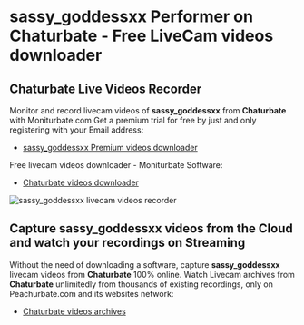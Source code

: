 # sassy_goddessxx Performer on Chaturbate - Free LiveCam videos downloader

## Chaturbate Live Videos Recorder

Monitor and record livecam videos of **sassy_goddessxx** from **Chaturbate** with Moniturbate.com
Get a premium trial for free by just and only registering with your Email address:
* [sassy_goddessxx Premium videos downloader](https://moniturbate.com/request-demo-licence-key.html)

Free livecam videos downloader - Moniturbate Software:
* [Chaturbate videos downloader](https://moniturbate.com/moniturbate-download-software.html)

![sassy_goddessxx livecam videos recorder](https://peachurnet.com/templates/moniturbate-software.png)


## Capture sassy_goddessxx videos from the Cloud and watch your recordings on Streaming

Without the need of downloading a software, capture **sassy_goddessxx** livecam videos from **Chaturbate** 100% online.
Watch Livecam archives from **Chaturbate** unlimitedly from thousands of existing recordings, only on Peachurbate.com and its websites network:
* [Chaturbate videos archives](https://peachurnet.com/)
